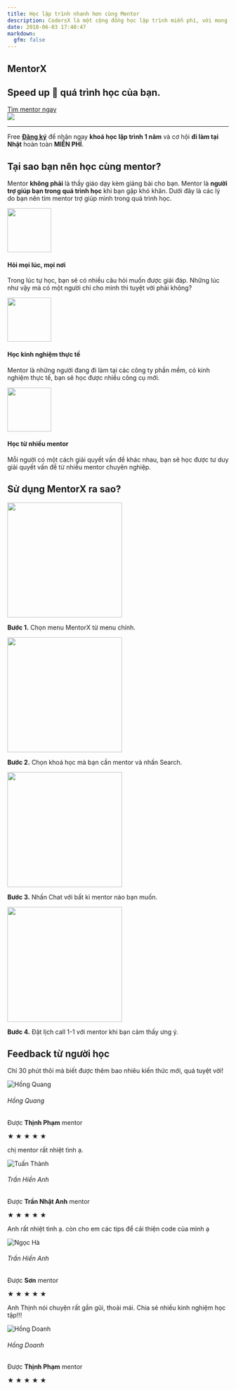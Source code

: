 ```yaml
---
title: Học lập trình nhanh hơn cùng Mentor
description: CodersX là một cộng đồng học lập trình miễn phí, với mong muốn tất cả mọi người ở khắp nơi trên thế giới được học lập trình miễn phí.
date: 2018-06-03 17:40:47
markdown:
  gfm: false
---
```


<div class="main-container">
  <section class="cover height-80 text-center">
    <div class="container pos-vertical-center">
      <div class="row">
        <div class="col-md-10 col-lg-12">
          <h1 class="color--primary">MentorX</h1>
          <h2 class="h1">Speed up 🚀 quá trình học của bạn.</h2>
          <a class="btn btn--primary type--uppercase"
            href="https://school.coders-x.com/coding-mentor"
            target="_blank">
            <span class="btn__text">
              Tìm mentor ngay
            </span>
          </a>
          <!--end of modal instance-->
        </div>
      </div>
      <!--end of row-->
    </div>
    <!--end of container-->
  </section>
  <img class="d-none" src="https://coders-x.com/images/meta-cover.jpg" />

  <section class="cta cta-4 space--xxs unpad--bottom">
    <div class="container">
      <div class="row">
        <div class="col-md-12 text-center">
          <hr>
          <span class="label label--inline">Free</span>
          <span><a href="http://school.coders-x.com/register" target="_blank"><b>Đăng ký</b></a> để nhận ngay <b class="color--primary-2">khoá học lập trình 1 năm</b> và cơ hội <b class="color--primary-2">đi làm tại Nhật</b> hoàn toàn <b class="color--primary-2">MIỄN PHÍ</b>.</span>
        </div>
      </div>
      <!--end of row-->
    </div>
    <!--end of container-->
  </section>

  <section>
    <div class="container">
        <div class="row justify-content-center pb-5">
            <div class="col-md-8 text-center">
                <h2>Tại sao bạn nên học cùng mentor?</h2>
                <p class="lead">
                    Mentor <b>không phải</b> là thầy giáo dạy kèm giảng bài cho bạn. Mentor là <b>người trợ giúp bạn trong quá trình học</b> khi bạn gặp khó khăn. Dưới đây là các lý do bạn nên tìm mentor trợ giúp mình trong quá trình học.
                </p>
            </div>
        </div>
        <div class="row text-center">
            <div class="col-md-4">
                <div class="feature feature-3 boxed boxed--lg boxed--border">
                    <img height="100" src="/images/mentor/time-management.svg">
                    <h4>Hỏi mọi lúc, mọi nơi</h4>
                    <p>
                        Trong lúc tự học, bạn sẽ có nhiều câu hỏi muốn được giải đáp. Những lúc như vậy mà có một người chỉ cho mình thì tuyệt vời phải không?
                    </p>
                </div>
            </div>
            <div class="col-md-4">
                <div class="feature feature-3 boxed boxed--lg boxed--border">
                    <img height="100" src="/images/mentor/teaching.svg">
                    <h4>Học kinh nghiệm thực tế</h4>
                    <p>
                        Mentor là những người đang đi làm tại các công ty phần mềm, có kinh nghiệm thực tế, bạn sẽ học được nhiều công cụ mới.
                    </p>
                </div>
            </div>
            <div class="col-md-4">
                <div class="feature feature-3 boxed boxed--lg boxed--border">
                    <img height="100" src="/images/mentor/group.svg">
                    <h4>Học từ nhiều mentor</h4>
                    <p>
                        Mỗi người có một cách giải quyết vấn đề khác nhau, bạn sẽ học được tư duy giải quyết vấn đề từ nhiều mentor chuyên nghiệp.
                    </p>
                </div>
            </div>
        </div>
    </div>
  </section>

  <section>
    <div class="container">
      <div class="row pb-5">
        <div class="col-md-12 text-center">
            <h2>Sử dụng MentorX ra sao?</h2>
        </div>
      </div>
      <div class="row text-center">
        <div class="col-md-3 mb-5">
            <img class="rounded-circle border" width="261" src="/images/mentor/how-1.png">
            <p><b>Bước 1.</b> Chọn menu MentorX từ menu chính.</p>
        </div>
        <div class="col-md-3 mb-5">
            <img class="rounded-circle border" width="261" src="/images/mentor/how-2.png">
            <p><b>Bước 2.</b> Chọn khoá học mà bạn cần mentor và nhấn Search.</p>
        </div>
        <div class="col-md-3 mb-5">
            <img class="rounded-circle border" width="261" src="/images/mentor/how-3.png">
            <p><b>Bước 3.</b> Nhấn Chat với bất kì mentor nào bạn muốn.</p>
        </div>
        <div class="col-md-3 mb-5">
            <img class="rounded-circle border" width="261" src="/images/mentor/how-4.png">
            <p><b>Bước 4.</b> Đặt lịch call 1-1 với mentor khi bạn cảm thấy ưng ý.</p>
        </div>
      </div>
      <!--end of row-->
    </div>
    <!--end of container-->
  </section>
 
  <section>
      <div class="container">
        <div class="row">
          <div class="col-md-12 text-center">
              <h2>
                  Feedback từ người học
              </h2>
          </div>
        </div>
        <div class="row">
            <div class="col-lg-3 col-md-6 mb35">
                                  <div class="box-feedback">
                                      <div class="box-feedback__content mb15">
                                          <p class="comment">
                                              Chỉ 30 phút thôi mà biết được thêm bao nhiêu kiến thức mới, quá tuyệt vời!
                                          </p>
                                      </div>
                                      <div class="box-feedback__info">
                                          <div class="row align-items-center">
                                              <div class="col-3">
                                                  <div class="box-feedback__avatar">
                                                      <img src="/images/avatar-default.svg" alt="Hồng Quang">
                                                  </div>
                                              </div>
                                              <div class="col-9">
                                                  <h6 class="box-feedback__name">
                                                      Hồng Quang
                                                  </h6>
                                                  <p class="box-feedback__mentor">
                                                      Được <strong>Thịnh Phạm</strong> mentor
                                                  </p>
                                                  <p class="box-feedback__star">★ ★ ★ ★ ★</p>
                                              </div>
                                          </div>
                                      </div>
                                  </div>
                              </div>
            <div class="col-lg-3 col-md-6 mb35">
                            <div class="box-feedback">
                                <div class="box-feedback__content mb15">
                                    <p class="comment">
                                        chị mentor rất nhiệt tình ạ.
                                    </p>
                                </div>
                                <div class="box-feedback__info">
                                    <div class="row align-items-center">
                                        <div class="col-3">
                                            <div class="box-feedback__avatar">
                                                <img src="/images/avatar-default.svg" alt="Tuấn Thành">
                                            </div>
                                        </div>
                                        <div class="col-9">
                                            <h6 class="box-feedback__name">
                                                Trần Hiền Anh
                                            </h6>
                                            <p class="box-feedback__mentor">
                                                Được <strong>Trần Nhật Anh</strong> mentor
                                            </p>
                                            <p class="box-feedback__star">★ ★ ★ ★ ★</p>
                                        </div>
                                    </div>
                                </div>
                            </div>
                        </div>
            <div class="col-lg-3 col-md-6 mb35">
                            <div class="box-feedback">
                                <div class="box-feedback__content mb15">
                                    <p class="comment">
                                        Anh rất nhiệt tình ạ. còn cho em các tips để cải thiện code của mình ạ
                                    </p>
                                </div>
                                <div class="box-feedback__info">
                                    <div class="row align-items-center">
                                        <div class="col-3">
                                            <div class="box-feedback__avatar">
                                                <img src="/images/avatar-default.svg" alt="Ngọc Hà">
                                            </div>
                                        </div>
                                        <div class="col-9">
                                            <h6 class="box-feedback__name">
                                                Trần Hiền Anh
                                            </h6>
                                            <p class="box-feedback__mentor">
                                                Được <strong>Sơn</strong> mentor
                                            </p>
                                            <p class="box-feedback__star">★ ★ ★ ★ ★</p>
                                        </div>
                                    </div>
                                </div>
                            </div>
                        </div>                              
            <div class="col-lg-3 col-md-6 mb35">
                            <div class="box-feedback">
                                <div class="box-feedback__content mb15">
                                    <p class="comment">
                                        Anh Thịnh nói chuyện rất gần gũi, thoải mái. Chia sẻ nhiều kinh nghiệm học tập!!!
                                    </p>
                                </div>
                                <div class="box-feedback__info">
                                    <div class="row align-items-center">
                                        <div class="col-3">
                                            <div class="box-feedback__avatar">
                                                <img src="/images/avatar-default.svg" alt="Hồng Doanh">
                                            </div>
                                        </div>
                                        <div class="col-9">
                                            <h6 class="box-feedback__name">
                                                Hồng Doanh
                                            </h6>
                                            <p class="box-feedback__mentor">
                                                Được <strong>Thịnh Phạm</strong> mentor
                                            </p>
                                            <p class="box-feedback__star">★ ★ ★ ★ ★</p>
                                        </div>
                                    </div>
                                </div>
                            </div>
                        </div>
        </div>
        <!--end of row-->
      </div>
      <!--end of container-->
    </section>
</h5>
